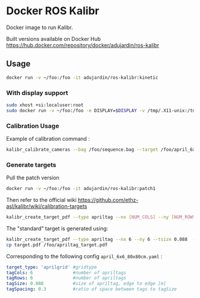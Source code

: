 # Docker ROS Kalibr

Docker image to run Kalibr.

Built versions available on Docker Hub https://hub.docker.com/repository/docker/adujardin/ros-kalibr

## Usage

```sh
docker run -v ~/foo:/foo -it adujardin/ros-kalibr:kinetic
```

### With display support

```sh
sudo xhost +si:localuser:root
sudo docker run -v ~/foo:/foo -e DISPLAY=$DISPLAY -v /tmp/.X11-unix:/tmp/.X11-unix -it adujardin/ros-kalibr:kinetic
```

### Calibration Usage

Example of calibration command :

```sh
kalibr_calibrate_cameras --bag /foo/sequence.bag --target /foo/april_6x6_80x80cm.yaml --models 'pinhole-radtan' 'pinhole-radtan' --topics /cam0/image_raw /cam1/image_raw --dont-show-report
```

### Generate targets

Pull the patch version

```sh
docker run -v ~/foo:/foo -it adujardin/ros-kalibr:patch1
```

Then refer to the official wiki https://github.com/ethz-asl/kalibr/wiki/calibration-targets

```sh
kalibr_create_target_pdf --type apriltag --nx [NUM_COLS] --ny [NUM_ROWS] --tsize [TAG_WIDTH_M] --tspace [TAG_SPACING_PERCENT]
```

The "standard" target is generated using:


```sh
kalibr_create_target_pdf --type apriltag --nx 6 --ny 6 --tsize 0.088  --tspace 0.3
cp target.pdf /foo/apriltag_target.pdf
```


Corresponding to the following config `april_6x6_80x80cm.yaml` :

```yaml
target_type: 'aprilgrid' #gridtype
tagCols: 6               #number of apriltags
tagRows: 6               #number of apriltags
tagSize: 0.088           #size of apriltag, edge to edge [m]
tagSpacing: 0.3          #ratio of space between tags to tagSize
```
